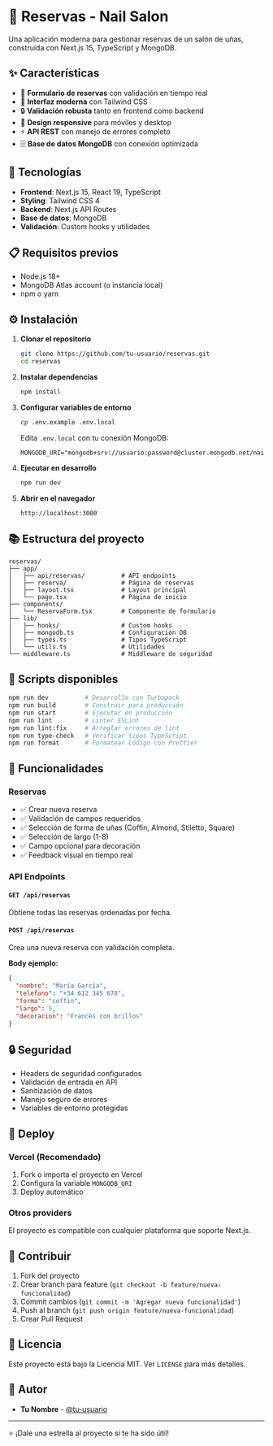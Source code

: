 # 💅 Reservas - Nail Salon

Una aplicación moderna para gestionar reservas de un salón de uñas, construida con Next.js 15, TypeScript y MongoDB.

## ✨ Características

- 📝 **Formulario de reservas** con validación en tiempo real
- 🎨 **Interfaz moderna** con Tailwind CSS
- 🔒 **Validación robusta** tanto en frontend como backend
- 📱 **Design responsive** para móviles y desktop
- ⚡ **API REST** con manejo de errores completo
- 🗄️ **Base de datos MongoDB** con conexión optimizada

## 🚀 Tecnologías

- **Frontend**: Next.js 15, React 19, TypeScript
- **Styling**: Tailwind CSS 4
- **Backend**: Next.js API Routes
- **Base de datos**: MongoDB
- **Validación**: Custom hooks y utilidades

## 📋 Requisitos previos

- Node.js 18+ 
- MongoDB Atlas account (o instancia local)
- npm o yarn

## ⚙️ Instalación

1. **Clonar el repositorio**
   ```bash
   git clone https://github.com/tu-usuario/reservas.git
   cd reservas
   ```

2. **Instalar dependencias**
   ```bash
   npm install
   ```

3. **Configurar variables de entorno**
   ```bash
   cp .env.example .env.local
   ```
   
   Edita `.env.local` con tu conexión MongoDB:
   ```env
   MONGODB_URI="mongodb+srv://usuario:password@cluster.mongodb.net/nailsalon"
   ```

4. **Ejecutar en desarrollo**
   ```bash
   npm run dev
   ```

5. **Abrir en el navegador**
   ```
   http://localhost:3000
   ```

## 📚 Estructura del proyecto

```
reservas/
├── app/
│   ├── api/reservas/          # API endpoints
│   ├── reserva/               # Página de reservas
│   ├── layout.tsx             # Layout principal
│   └── page.tsx               # Página de inicio
├── components/
│   └── ReservaForm.tsx        # Componente de formulario
├── lib/
│   ├── hooks/                 # Custom hooks
│   ├── mongodb.ts             # Configuración DB
│   ├── types.ts               # Tipos TypeScript
│   └── utils.ts               # Utilidades
└── middleware.ts              # Middleware de seguridad
```

## 🔧 Scripts disponibles

```bash
npm run dev          # Desarrollo con Turbopack
npm run build        # Construir para producción
npm run start        # Ejecutar en producción
npm run lint         # Linter ESLint
npm run lint:fix     # Arreglar errores de lint
npm run type-check   # Verificar tipos TypeScript
npm run format       # Formatear código con Prettier
```

## 🎯 Funcionalidades

### Reservas
- ✅ Crear nueva reserva
- ✅ Validación de campos requeridos
- ✅ Selección de forma de uñas (Coffin, Almond, Stiletto, Square)
- ✅ Selección de largo (1-8)
- ✅ Campo opcional para decoración
- ✅ Feedback visual en tiempo real

### API Endpoints

#### `GET /api/reservas`
Obtiene todas las reservas ordenadas por fecha.

#### `POST /api/reservas`
Crea una nueva reserva con validación completa.

**Body ejemplo:**
```json
{
  "nombre": "María García",
  "telefono": "+34 612 345 678",
  "forma": "coffin",
  "largo": 5,
  "decoracion": "Francés con brillos"
}
```

## 🔒 Seguridad

- Headers de seguridad configurados
- Validación de entrada en API
- Sanitización de datos
- Manejo seguro de errores
- Variables de entorno protegidas

## 🚀 Deploy

### Vercel (Recomendado)
1. Fork o importa el proyecto en Vercel
2. Configura la variable `MONGODB_URI`
3. Deploy automático

### Otros providers
El proyecto es compatible con cualquier plataforma que soporte Next.js.

## 🤝 Contribuir

1. Fork del proyecto
2. Crear branch para feature (`git checkout -b feature/nueva-funcionalidad`)
3. Commit cambios (`git commit -m 'Agregar nueva funcionalidad'`)
4. Push al branch (`git push origin feature/nueva-funcionalidad`)
5. Crear Pull Request

## 📝 Licencia

Este proyecto está bajo la Licencia MIT. Ver `LICENSE` para más detalles.

## 👥 Autor

- **Tu Nombre** - [@tu-usuario](https://github.com/tu-usuario)

---

⭐ ¡Dale una estrella al proyecto si te ha sido útil!
